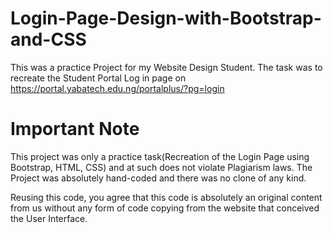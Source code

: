 # Login-Page-Design-with-Bootstrap-and-CSS
This was a practice Project for my Website Design Student. The task was to  recreate the Student Portal Log in page on https://portal.yabatech.edu.ng/portalplus/?pg=login

# Important Note

This project was only a practice task(Recreation of the Login Page using Bootstrap, HTML, CSS) and at such does not violate Plagiarism laws. The Project was absolutely hand-coded and there was no clone of any kind. 

Reusing this code, you agree that this code is absolutely an original content from us without any form of code copying from the website that conceived the User Interface.



